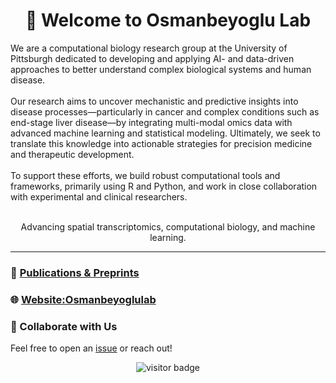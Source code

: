 
<h1 align="center"> 👋 Welcome to Osmanbeyoglu Lab</h1>

We are a computational biology research group at the University of Pittsburgh dedicated to developing and applying AI- and data-driven approaches to better understand complex biological systems and human disease.<br><br>
Our research aims to uncover mechanistic and predictive insights into disease processes—particularly in cancer and complex conditions such as end-stage liver disease—by integrating multi-modal omics data with advanced machine learning and statistical modeling. Ultimately, we seek to translate this knowledge into actionable strategies for precision medicine and therapeutic development.<br><br>
To support these efforts, we build robust computational tools and frameworks, primarily using R and Python, and work in close collaboration with experimental and clinical researchers.<br><br>

<p align="center">
  Advancing spatial transcriptomics, computational biology, and machine learning.  
</p>

---

### 📄 [Publications & Preprints](https://www.osmanbeyoglulab.com/publications)





### 🌐 [Website:Osmanbeyoglulab](https://osmanbeyoglulab.com)  




### 🤝 Collaborate with Us
Feel free to open an [issue](https://github.com/your-org/welcome/issues) or reach out!



<p align="center">
  <img src="https://visitor-badge.laobi.icu/badge?page_id=your-org.welcome" alt="visitor badge"/>
</p>

